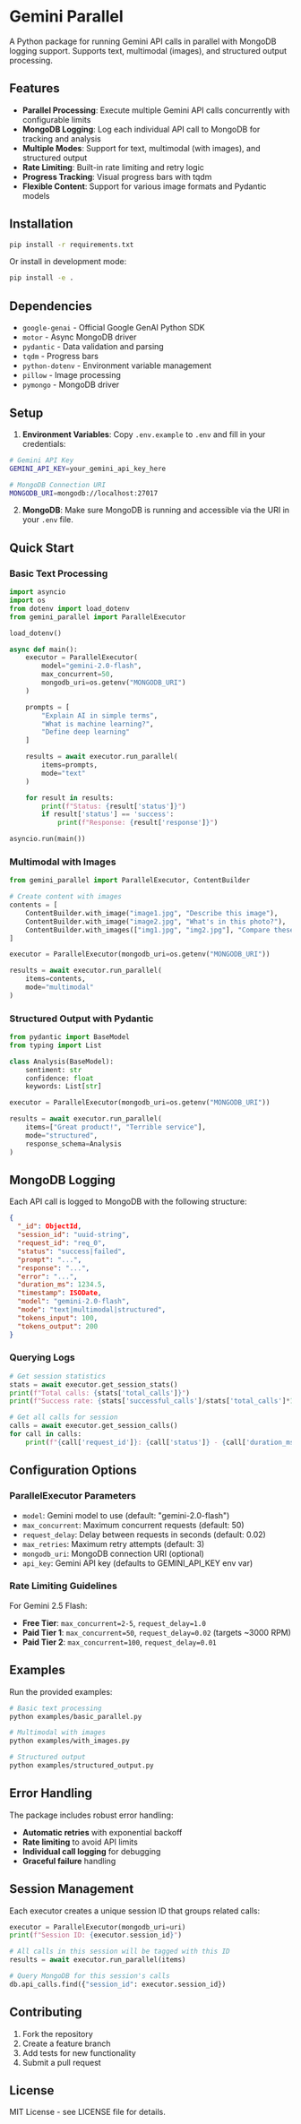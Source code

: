 # Gemini Parallel

A Python package for running Gemini API calls in parallel with MongoDB logging support. Supports text, multimodal (images), and structured output processing.

## Features

- **Parallel Processing**: Execute multiple Gemini API calls concurrently with configurable limits
- **MongoDB Logging**: Log each individual API call to MongoDB for tracking and analysis
- **Multiple Modes**: Support for text, multimodal (with images), and structured output
- **Rate Limiting**: Built-in rate limiting and retry logic
- **Progress Tracking**: Visual progress bars with tqdm
- **Flexible Content**: Support for various image formats and Pydantic models

## Installation

```bash
pip install -r requirements.txt
```

Or install in development mode:

```bash
pip install -e .
```

## Dependencies

- `google-genai` - Official Google GenAI Python SDK
- `motor` - Async MongoDB driver
- `pydantic` - Data validation and parsing
- `tqdm` - Progress bars
- `python-dotenv` - Environment variable management
- `pillow` - Image processing
- `pymongo` - MongoDB driver

## Setup

1. **Environment Variables**: Copy `.env.example` to `.env` and fill in your credentials:

```bash
# Gemini API Key
GEMINI_API_KEY=your_gemini_api_key_here

# MongoDB Connection URI
MONGODB_URI=mongodb://localhost:27017
```

2. **MongoDB**: Make sure MongoDB is running and accessible via the URI in your `.env` file.

## Quick Start

### Basic Text Processing

```python
import asyncio
import os
from dotenv import load_dotenv
from gemini_parallel import ParallelExecutor

load_dotenv()

async def main():
    executor = ParallelExecutor(
        model="gemini-2.0-flash",
        max_concurrent=50,
        mongodb_uri=os.getenv("MONGODB_URI")
    )

    prompts = [
        "Explain AI in simple terms",
        "What is machine learning?",
        "Define deep learning"
    ]

    results = await executor.run_parallel(
        items=prompts,
        mode="text"
    )

    for result in results:
        print(f"Status: {result['status']}")
        if result['status'] == 'success':
            print(f"Response: {result['response']}")

asyncio.run(main())
```

### Multimodal with Images

```python
from gemini_parallel import ParallelExecutor, ContentBuilder

# Create content with images
contents = [
    ContentBuilder.with_image("image1.jpg", "Describe this image"),
    ContentBuilder.with_image("image2.jpg", "What's in this photo?"),
    ContentBuilder.with_images(["img1.jpg", "img2.jpg"], "Compare these images")
]

executor = ParallelExecutor(mongodb_uri=os.getenv("MONGODB_URI"))

results = await executor.run_parallel(
    items=contents,
    mode="multimodal"
)
```

### Structured Output with Pydantic

```python
from pydantic import BaseModel
from typing import List

class Analysis(BaseModel):
    sentiment: str
    confidence: float
    keywords: List[str]

executor = ParallelExecutor(mongodb_uri=os.getenv("MONGODB_URI"))

results = await executor.run_parallel(
    items=["Great product!", "Terrible service"],
    mode="structured",
    response_schema=Analysis
)
```

## MongoDB Logging

Each API call is logged to MongoDB with the following structure:

```json
{
  "_id": ObjectId,
  "session_id": "uuid-string",
  "request_id": "req_0",
  "status": "success|failed",
  "prompt": "...",
  "response": "...",
  "error": "...",
  "duration_ms": 1234.5,
  "timestamp": ISODate,
  "model": "gemini-2.0-flash",
  "mode": "text|multimodal|structured",
  "tokens_input": 100,
  "tokens_output": 200
}
```

### Querying Logs

```python
# Get session statistics
stats = await executor.get_session_stats()
print(f"Total calls: {stats['total_calls']}")
print(f"Success rate: {stats['successful_calls']/stats['total_calls']*100:.1f}%")

# Get all calls for session
calls = await executor.get_session_calls()
for call in calls:
    print(f"{call['request_id']}: {call['status']} - {call['duration_ms']}ms")
```

## Configuration Options

### ParallelExecutor Parameters

- `model`: Gemini model to use (default: "gemini-2.0-flash")
- `max_concurrent`: Maximum concurrent requests (default: 50)
- `request_delay`: Delay between requests in seconds (default: 0.02)
- `max_retries`: Maximum retry attempts (default: 3)
- `mongodb_uri`: MongoDB connection URI (optional)
- `api_key`: Gemini API key (defaults to GEMINI_API_KEY env var)

### Rate Limiting Guidelines

For Gemini 2.5 Flash:

- **Free Tier**: `max_concurrent=2-5`, `request_delay=1.0`
- **Paid Tier 1**: `max_concurrent=50`, `request_delay=0.02` (targets ~3000 RPM)
- **Paid Tier 2**: `max_concurrent=100`, `request_delay=0.01`

## Examples

Run the provided examples:

```bash
# Basic text processing
python examples/basic_parallel.py

# Multimodal with images
python examples/with_images.py

# Structured output
python examples/structured_output.py
```

## Error Handling

The package includes robust error handling:

- **Automatic retries** with exponential backoff
- **Rate limiting** to avoid API limits
- **Individual call logging** for debugging
- **Graceful failure** handling

## Session Management

Each executor creates a unique session ID that groups related calls:

```python
executor = ParallelExecutor(mongodb_uri=uri)
print(f"Session ID: {executor.session_id}")

# All calls in this session will be tagged with this ID
results = await executor.run_parallel(items)

# Query MongoDB for this session's calls
db.api_calls.find({"session_id": executor.session_id})
```

## Contributing

1. Fork the repository
2. Create a feature branch
3. Add tests for new functionality
4. Submit a pull request

## License

MIT License - see LICENSE file for details.